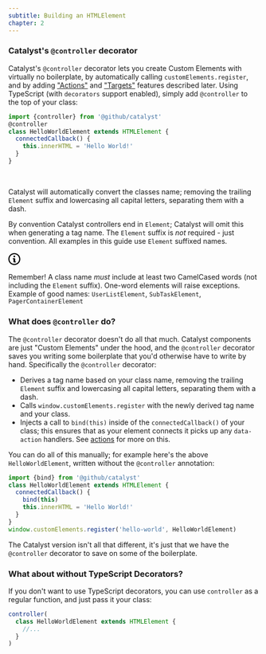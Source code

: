 ```yaml
---
subtitle: Building an HTMLElement
chapter: 2
---
```


### Catalyst's `@controller` decorator

Catalyst's `@controller` decorator lets you create Custom Elements with virtually no boilerplate, by automatically calling `customElements.register`, and by adding ["Actions"](/guide/actions) and ["Targets"](/guide/targets) features described later. Using TypeScript (with `decorators` support enabled), simply add `@controller` to the top of your class:

```js
import {controller} from '@github/catalyst'
@controller
class HelloWorldElement extends HTMLElement {
  connectedCallback() {
    this.innerHTML = 'Hello World!'
  }
}
```
<br>

Catalyst will automatically convert the classes name; removing the trailing `Element` suffix and lowercasing all capital letters, separating them with a dash.

By convention Catalyst controllers end in `Element`; Catalyst will omit this when generating a tag name. The `Element` suffix is _not_ required - just convention. All examples in this guide use `Element` suffixed names.

<div class="d-flex border rounded-1 my-3 box-shadow-medium">
  <span class="d-flex bg-blue text-white rounded-left-1 p-3">
    <svg width="24" viewBox="0 0 14 16" class="octicon octicon-info" aria-hidden="true">
      <path
        fill-rule="evenodd"
        d="M6.3 5.69a.942.942 0 0 1-.28-.7c0-.28.09-.52.28-.7.19-.18.42-.28.7-.28.28 0 .52.09.7.28.18.19.28.42.28.7 0 .28-.09.52-.28.7a1 1 0 0 1-.7.3c-.28 0-.52-.11-.7-.3zM8 7.99c-.02-.25-.11-.48-.31-.69-.2-.19-.42-.3-.69-.31H6c-.27.02-.48.13-.69.31-.2.2-.3.44-.31.69h1v3c.02.27.11.5.31.69.2.2.42.31.69.31h1c.27 0 .48-.11.69-.31.2-.19.3-.42.31-.69H8V7.98v.01zM7 2.3c-3.14 0-5.7 2.54-5.7 5.68 0 3.14 2.56 5.7 5.7 5.7s5.7-2.55 5.7-5.7c0-3.15-2.56-5.69-5.7-5.69v.01zM7 .98c3.86 0 7 3.14 7 7s-3.14 7-7 7-7-3.12-7-7 3.14-7 7-7z"
      />
    </svg>
  </span>
  <div class="p-3">
  
Remember! A class name _must_ include at least two CamelCased words (not including the `Element` suffix). One-word elements will raise exceptions. Example of good names: `UserListElement`, `SubTaskElement`, `PagerContainerElement`

  </div>
</div>


### What does `@controller` do?

The `@controller` decorator doesn't do all that much. Catalyst components are just "Custom Elements" under the hood, and the `@controller` decorator saves you writing some boilerplate that you'd otherwise have to write by hand. Specifically the `@controller` decorator:

 - Derives a tag name based on your class name, removing the trailing `Element` suffix and lowercasing all capital letters, separating them with a dash.
 - Calls `window.customElements.register` with the newly derived tag name and your class.
 - Injects a call to `bind(this)` inside of the `connectedCallback()` of your class; this ensures that as your element connects it picks up any `data-action` handlers. See [actions](/guide/actions) for more on this.
 
You can do all of this manually; for example here's the above `HelloWorldElement`, written without the `@controller` annotation:

```js
import {bind} from '@github/catalyst'
class HelloWorldElement extends HTMLElement {
  connectedCallback() {
    bind(this)
    this.innerHTML = 'Hello World!'
  }
}
window.customElements.register('hello-world', HelloWorldElement)
```

The Catalyst version isn't all that different, it's just that we have the `@controller` decorator to save on some of the boilerplate.

### What about without TypeScript Decorators?

If you don't want to use TypeScript decorators, you can use `controller` as a regular function, and just pass it your class:

```js
controller(
  class HelloWorldElement extends HTMLElement {
    //...
  }
)
```
<br>
